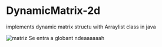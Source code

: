 # DynamicMatrix-2d
implements dynamic matrix structu with Arraylist class in java


![matriz](https://user-images.githubusercontent.com/52612929/110164404-18f04080-7dd0-11eb-9587-08023950a67c.png)
Se entra a globant ndeaaaaaah

